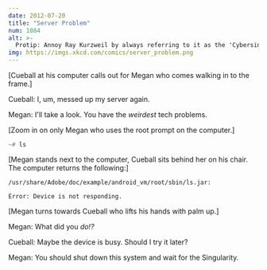 ```yaml
---
date: 2012-07-20
title: "Server Problem"
num: 1084
alt: >-
  Protip: Annoy Ray Kurzweil by always referring to it as the 'Cybersingularity'.
img: https://imgs.xkcd.com/comics/server_problem.png
---
```

[Cueball at his computer calls out for Megan who comes walking in to the frame.]

Cueball: I, um, messed up my server again.

Megan: I'll take a look. You have the *weirdest* tech problems.

[Zoom in on only Megan who uses the root prompt on the computer.]

<code><font color="gray">~#</font> ls</code>

[Megan stands next to the computer, Cueball sits behind her on his chair. The computer returns the following:]

<code>/usr/share/Adobe/doc/example/android\_vm/root/sbin/ls.jar:</code>

<code>Error: Device is not responding.</code>

[Megan turns towards Cueball who lifts his hands with palm up.]

Megan: What did you *do!?*

Cueball: Maybe the device is busy. Should I try it later?

Megan: You should shut down this system and wait for the Singularity.